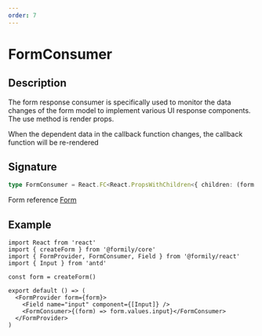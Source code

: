 ```yaml
---
order: 7
---
```


# FormConsumer

## Description

The form response consumer is specifically used to monitor the data changes of the form model to implement various UI response components. The use method is render props.

When the dependent data in the callback function changes, the callback function will be re-rendered

## Signature

```ts
type FormConsumer = React.FC<React.PropsWithChildren<{ children: (form: Form) =>> React.ReactNode }>
```

Form reference [Form](https://core.formilyjs.org/api/models/form)

## Example

```tsx
import React from 'react'
import { createForm } from '@formily/core'
import { FormProvider, FormConsumer, Field } from '@formily/react'
import { Input } from 'antd'

const form = createForm()

export default () => (
  <FormProvider form={form}>
    <Field name="input" component={[Input]} />
    <FormConsumer>{(form) => form.values.input}</FormConsumer>
  </FormProvider>
)
```

